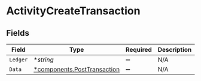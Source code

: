# ActivityCreateTransaction


## Fields

| Field                                                                     | Type                                                                      | Required                                                                  | Description                                                               |
| ------------------------------------------------------------------------- | ------------------------------------------------------------------------- | ------------------------------------------------------------------------- | ------------------------------------------------------------------------- |
| `Ledger`                                                                  | **string*                                                                 | :heavy_minus_sign:                                                        | N/A                                                                       |
| `Data`                                                                    | [*components.PostTransaction](../../models/components/posttransaction.md) | :heavy_minus_sign:                                                        | N/A                                                                       |